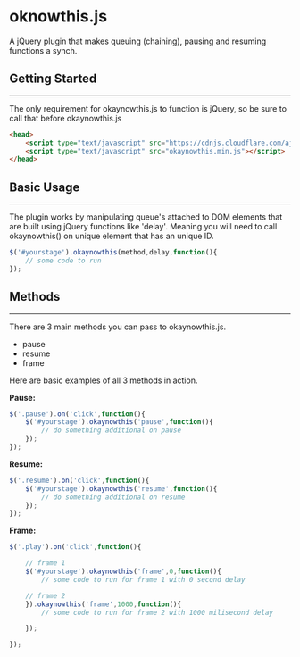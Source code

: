 # oknowthis.js
A jQuery plugin that makes queuing (chaining), pausing and resuming functions a synch.

## Getting Started
---
The only requirement for okaynowthis.js to function is jQuery, so be sure to call that before okaynowthis.js

```html
<head>
	<script type="text/javascript" src="https://cdnjs.cloudflare.com/ajax/libs/jquery/3.1.0/jquery.min.js"></script>
	<script type="text/javascript" src="okaynowthis.min.js"></script>
</head>
```

## Basic Usage
---
The plugin works by manipulating queue's attached to DOM elements that are built using jQuery functions like 'delay'. Meaning you will need to call okaynowthis() on unique element that has an unique ID.

```javascript
$('#yourstage').okaynowthis(method,delay,function(){
	// some code to run
});
```

## Methods
---
There are 3 main methods you can pass to okaynowthis.js.
* pause
* resume
* frame

Here are basic examples of all 3 methods in action.

**Pause:**
```javascript
$('.pause').on('click',function(){
	$('#yourstage').okaynowthis('pause',function(){
		// do something additional on pause
	});
});
```
**Resume:**
```javascript
$('.resume').on('click',function(){
	$('#yourstage').okaynowthis('resume',function(){
		// do something additional on resume
	});
});
```

**Frame:**
```javascript
$('.play').on('click',function(){

	// frame 1
	$('#yourstage').okaynowthis('frame',0,function(){
		// some code to run for frame 1 with 0 second delay

	// frame 2
	}).okaynowthis('frame',1000,function(){
		// some code to run for frame 2 with 1000 milisecond delay

	});

});
```